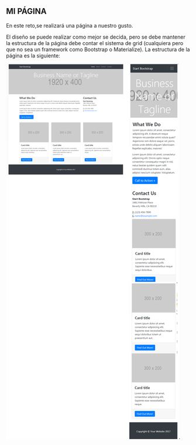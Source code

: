 ## MI PÁGINA

En este reto,se realizará una página a nuestro gusto.

El diseño se puede realizar como mejor se decida, pero se debe mantener la estructura de la página debe contar el sistema de grid (cualquiera pero que no sea un framework como Bootstrap o Materialize). La estructura de la página es la siguiente:

![Estructura a seguir](assets\structure.png).
